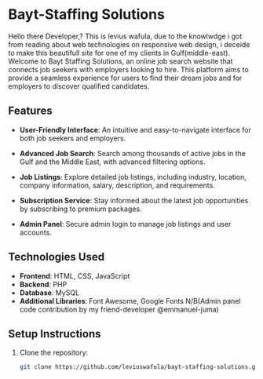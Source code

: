 # Bayt-Staffing Solutions
Hello there Developer,? This is levius wafula, due to the knowlwdge i got from reading about web technologies on responsive web design,
i deceide to make this beautifull site for one of my clients in Gulf(middle-east).
Welcome to Bayt Staffing Solutions, an online job search website that connects job seekers with employers looking to hire. This platform aims to provide a seamless experience for users to find their dream jobs and for employers to discover qualified candidates.

## Features

- **User-Friendly Interface**: An intuitive and easy-to-navigate interface for both job seekers and employers.

- **Advanced Job Search**: Search among thousands of active jobs in the Gulf and the Middle East, with advanced filtering options.

- **Job Listings**: Explore detailed job listings, including industry, location, company information, salary, description, and requirements.

- **Subscription Service**: Stay informed about the latest job opportunities by subscribing to premium packages.

- **Admin Panel**: Secure admin login to manage job listings and user accounts.

## Technologies Used

- **Frontend**: HTML, CSS, JavaScript
- **Backend**: PHP
- **Database**: MySQL
- **Additional Libraries**: Font Awesome, Google Fonts
 N/B(Admin panel code contribution by my friend-developer @emmanuel-juma)
## Setup Instructions

1. Clone the repository:
   ```bash
   git clone https://github.com/leviuswafula/bayt-staffing-solutions.git
